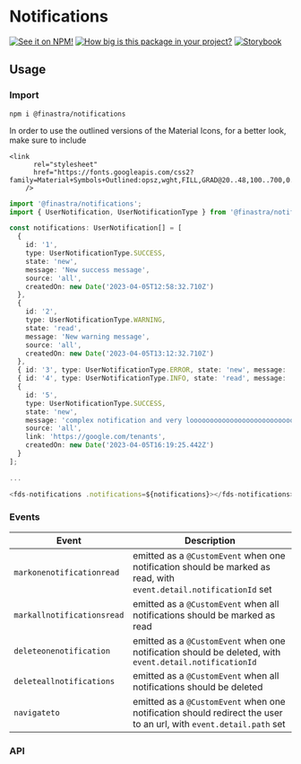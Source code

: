 # Notifications

[![See it on NPM!](https://img.shields.io/npm/v/@finastra/notifications?style=for-the-badge)](https://www.npmjs.com/package/@finastra/notifications)
[![How big is this package in your project?](https://img.shields.io/bundlephobia/minzip/@finastra/notifications?style=for-the-badge)](https://bundlephobia.com/result?p=@finastra/notifications)
[![Storybook](https://shields.io/badge/-Play%20with%20this%20web%20component-2a0481?logo=storybook&style=for-the-badge)](https://finastra.github.io/finastra-design-system/?path=/story/components-notifications--default)

## Usage

### Import

```
npm i @finastra/notifications
```

In order to use the outlined versions of the Material Icons, for a better look, make sure to include

```
<link
      rel="stylesheet"
      href="https://fonts.googleapis.com/css2?family=Material+Symbols+Outlined:opsz,wght,FILL,GRAD@20..48,100..700,0..1,-50..200"
    />
```

```ts
import '@finastra/notifications';
import { UserNotification, UserNotificationType } from '@finastra/notifications/dist/src/notifications.models';

const notifications: UserNotification[] = [
  {
    id: '1',
    type: UserNotificationType.SUCCESS,
    state: 'new',
    message: 'New success message',
    source: 'all',
    createdOn: new Date('2023-04-05T12:58:32.710Z')
  },
  {
    id: '2',
    type: UserNotificationType.WARNING,
    state: 'read',
    message: 'New warning message',
    source: 'all',
    createdOn: new Date('2023-04-05T13:12:32.710Z')
  },
  { id: '3', type: UserNotificationType.ERROR, state: 'new', message: 'New error message', source: 'all' },
  { id: '4', type: UserNotificationType.INFO, state: 'read', message: 'New info message', source: 'all' },
  {
    id: '5',
    type: UserNotificationType.SUCCESS,
    state: 'new',
    message: 'complex notification and very loooooooooooooooooooooooooooooooooooooooooooooooooooong',
    source: 'all',
    link: 'https://google.com/tenants',
    createdOn: new Date('2023-04-05T16:19:25.442Z')
  }
];

...

<fds-notifications .notifications=${notifications}></fds-notifications>
```

### Events

| Event                      | Description                                                                                                        |
| -------------------------- | ------------------------------------------------------------------------------------------------------------------ |
| `markonenotificationread`  | emitted as a `@CustomEvent` when one notification should be marked as read, with `event.detail.notificationId` set |
| `markallnotificationsread` | emitted as a `@CustomEvent` when all notifications should be marked as read                                        |
| `deleteonenotification`    | emitted as a `@CustomEvent` when one notification should be deleted, with `event.detail.notificationId`            |
| `deleteallnotifications`   | emitted as a `@CustomEvent` when all notifications should be deleted                                               |
| `navigateto`               | emitted as a `@CustomEvent` when one notification should redirect the user to an url, with `event.detail.path` set |

### API

<!-- DOC -->
<!-- /DOC -->
